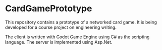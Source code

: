 # CardGamePrototype

This repository contains a prototype of a networked card game.
It is being developed for a course project on engineering writing.

The client is written with Godot Game Engine using C# as the scripting language.
The server is implemented using Asp.Net.
